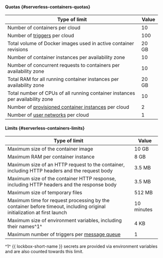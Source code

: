 #### Quotas {#serverless-containers-quotas}

Type of limit | Value
----- | -----
Number of containers per cloud | 10
Number of [triggers](../../serverless-containers/concepts/trigger/) per cloud | 100
Total volume of Docker images used in active container revisions | 20 GB
Number of container instances per availability zone | 10
Number of concurrent requests to containers per availability zone | 10
Total RAM for all running container instances per availability zone | 20 GB
Total number of CPUs of all running container instances per availability zone | 10
Number of [provisioned container instances](../../serverless-containers/concepts/container.md#provisioned-instances) per cloud | 2
Number of [user networks](../../serverless-containers/concepts/networking.md##user-network) per cloud | 1

#### Limits {#serverless-containers-limits}

Type of limit | Value
----- | -----
Maximum size of the container image | 10 GB
Maximum RAM per container instance | 8 GB
Maximum size of an HTTP request to the container, including HTTP headers and the request body | 3.5 MB
Maximum size of the container HTTP response, including HTTP headers and the response body | 3.5 MB
Maximum size of temporary files | 512 MB
Maximum time for request processing by the container before timeout, including original initialization at first launch | 10 minutes
Maximum size of environment variables, including their names^1^ | 4 KB
Maximum number of triggers per [message queue](../../message-queue/concepts/queue.md) | 1

^1^ {{ lockbox-short-name }} secrets are provided via environment variables and are also counted towards this limit.

